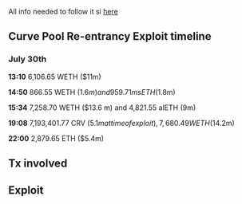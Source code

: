 All info needed to follow it si [here](https://hackmd.io/@LlamaRisk/BJzSKHNjn)

## Curve Pool Re-entrancy Exploit timeline

### July 30th

**13:10** 6,106.65 WETH ($11m)

**14:50** 866.55 WETH ($1.6 m) and 959.71 msETH ($1.8m)

**15:34** 7,258.70 WETH ($13.6 m) and 4,821.55 alETH (9m)

**19:08** 7,193,401.77 CRV ($5.1m at time of exploit), 7,680.49 WETH ($14.2m)

**22:00** 2,879.65 ETH ($5.4m)

## Tx involved


## Exploit
